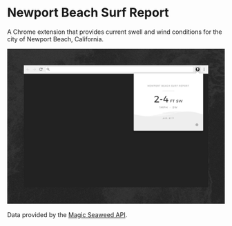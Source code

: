 # Newport Beach Surf Report

A Chrome extension that provides current swell and wind conditions for the city of Newport Beach, California.

![Newport Beach Surf Report](assets/images/screen.jpg)

Data provided by the [Magic Seaweed API](http://magicseaweed.com).